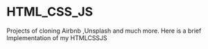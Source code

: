 # HTML_CSS_JS
Projects of cloning Airbnb ,Unsplash and much more. Here is a brief Implementation of my HTMLCSSJS
